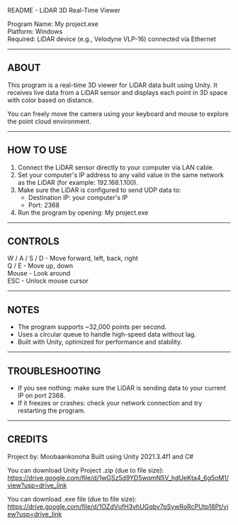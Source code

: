 README - LiDAR 3D Real-Time Viewer

Program Name: My project.exe  
Platform: Windows  
Required: LiDAR device (e.g., Velodyne VLP-16) connected via Ethernet

------------------------------------------------------------
ABOUT
------------------------------------------------------------
This program is a real-time 3D viewer for LiDAR data built using Unity.
It receives live data from a LiDAR sensor and displays each point
in 3D space with color based on distance.

You can freely move the camera using your keyboard and mouse 
to explore the point cloud environment.

------------------------------------------------------------
HOW TO USE
------------------------------------------------------------
1. Connect the LiDAR sensor directly to your computer via LAN cable.
2. Set your computer's IP address to any valid value in the same network
   as the LiDAR (for example: 192.168.1.100).
3. Make sure the LiDAR is configured to send UDP data to:
   - Destination IP: your computer's IP
   - Port: 2368
4. Run the program by opening:
   My project.exe

------------------------------------------------------------
CONTROLS
------------------------------------------------------------
W / A / S / D   - Move forward, left, back, right  
Q / E           - Move up, down  
Mouse           - Look around  
ESC             - Unlock mouse cursor

------------------------------------------------------------
NOTES
------------------------------------------------------------
- The program supports ~32,000 points per second.
- Uses a circular queue to handle high-speed data without lag.
- Built with Unity, optimized for performance and stability.

------------------------------------------------------------
TROUBLESHOOTING
------------------------------------------------------------
- If you see nothing: make sure the LiDAR is sending data to your current IP on port 2368.
- If it freezes or crashes: check your network connection and try restarting the program.

------------------------------------------------------------
CREDITS
------------------------------------------------------------
Project by: Moobaankonoha
Built using Unity 2021.3.4f1 and C#





You can download Unity Project .zip (due to file size): https://drive.google.com/file/d/1wGSz5d9YD5wqmN5V_hdUeKta4_6g5oM1/view?usp=drive_link

You can download .exe file (due to file size): https://drive.google.com/file/d/1OZdVufH3vhUGqbv7pSywRoRcPUtp18Pt/view?usp=drive_link
